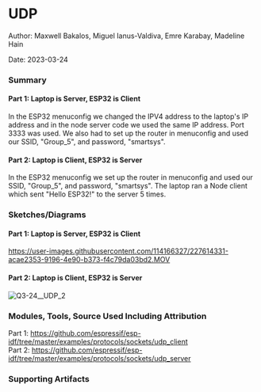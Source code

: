 #  UDP

Author: Maxwell Bakalos, Miguel Ianus-Valdiva, Emre Karabay, Madeline Hain

Date: 2023-03-24


### Summary
#### Part 1: Laptop is Server, ESP32 is Client <br>
In the ESP32 menuconfig we changed the IPV4 address to the laptop's IP address and in the node server code we used the same IP address. Port 3333 was used. We also had to set up the router in menuconfig and used our SSID, "Group_5", and password, "smartsys".

#### Part 2: Laptop is Client, ESP32 is Server <br>
In the ESP32 menuconfig we set up the router in menuconfig and used our SSID, "Group_5", and password, "smartsys". The laptop ran a Node client which sent "Hello ESP32!" to the server 5 times.

### Sketches/Diagrams
#### Part 1: Laptop is Server, ESP32 is Client
https://user-images.githubusercontent.com/114166327/227614331-acae2353-9196-4e90-b373-f4c79da03bd2.MOV

#### Part 2: Laptop is Client, ESP32 is Server
![Q3-24__UDP_2](https://user-images.githubusercontent.com/114166327/227623381-af0e98ac-e67e-4456-b541-6ed5be328a33.JPG)


### Modules, Tools, Source Used Including Attribution
Part 1: https://github.com/espressif/esp-idf/tree/master/examples/protocols/sockets/udp_client <br>
Part 2: https://github.com/espressif/esp-idf/tree/master/examples/protocols/sockets/udp_server

### Supporting Artifacts

